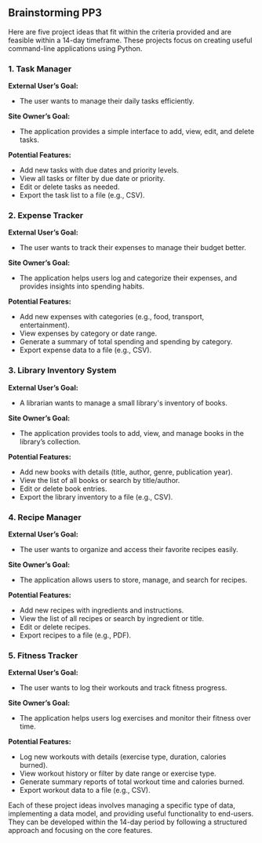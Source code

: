 ## Brainstorming PP3
Here are five project ideas that fit within the criteria provided and are feasible within a 14-day timeframe. These projects focus on creating useful command-line applications using Python.

### 1. **Task Manager**
**External User’s Goal:**
- The user wants to manage their daily tasks efficiently.

**Site Owner’s Goal:**
- The application provides a simple interface to add, view, edit, and delete tasks.

**Potential Features:**
- Add new tasks with due dates and priority levels.
- View all tasks or filter by due date or priority.
- Edit or delete tasks as needed.
- Export the task list to a file (e.g., CSV).

### 2. **Expense Tracker**
**External User’s Goal:**
- The user wants to track their expenses to manage their budget better.

**Site Owner’s Goal:**
- The application helps users log and categorize their expenses, and provides insights into spending habits.

**Potential Features:**
- Add new expenses with categories (e.g., food, transport, entertainment).
- View expenses by category or date range.
- Generate a summary of total spending and spending by category.
- Export expense data to a file (e.g., CSV).

### 3. **Library Inventory System**
**External User’s Goal:**
- A librarian wants to manage a small library's inventory of books.

**Site Owner’s Goal:**
- The application provides tools to add, view, and manage books in the library’s collection.

**Potential Features:**
- Add new books with details (title, author, genre, publication year).
- View the list of all books or search by title/author.
- Edit or delete book entries.
- Export the library inventory to a file (e.g., CSV).

### 4. **Recipe Manager**
**External User’s Goal:**
- The user wants to organize and access their favorite recipes easily.

**Site Owner’s Goal:**
- The application allows users to store, manage, and search for recipes.

**Potential Features:**
- Add new recipes with ingredients and instructions.
- View the list of all recipes or search by ingredient or title.
- Edit or delete recipes.
- Export recipes to a file (e.g., PDF).

### 5. **Fitness Tracker**
**External User’s Goal:**
- The user wants to log their workouts and track fitness progress.

**Site Owner’s Goal:**
- The application helps users log exercises and monitor their fitness over time.

**Potential Features:**
- Log new workouts with details (exercise type, duration, calories burned).
- View workout history or filter by date range or exercise type.
- Generate summary reports of total workout time and calories burned.
- Export workout data to a file (e.g., CSV).

Each of these project ideas involves managing a specific type of data, implementing a data model, and providing useful functionality to end-users. They can be developed within the 14-day period by following a structured approach and focusing on the core features.